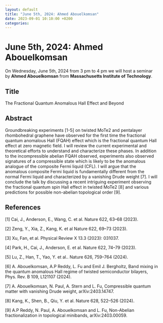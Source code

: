 ```yaml
---
layout: default
title: "June 5th, 2024: Ahmed Abouelkomsan"
date: 2023-09-01 10:10:00 +0200
categories:
---
```


# June 5th, 2024: Ahmed Abouelkomsan

On Wednesday, June 5th, 2024 from 3 pm to 4 pm we will host a seminar by **Ahmed Abouelkomsan** from **Massachusetts Institute of Technology**. 

## Title

The Fractional Quantum Anomalous Hall Effect and Beyond

## Abstract 

Groundbreaking experiments [1-5] on twisted MoTe2 and pentalayer rhombohedral graphene have observed for the first time the fractional quantum anomalous Hall (FQAH) effect which is the fractional quantum Hall effect at zero magnetic field. I will review the current experimental and theoretical efforts to understand and characterize these phases. In addition to the incompressible abelian FQAH observed, experiments also observed signatures of a compressible state which is likely to be the anomalous analogue of the composite Fermi liquid (CFL). I will argue that the anomalous composite Fermi liquid is fundamentally different from the normal Fermi liquid and characterized by a vanishing Drude weight [7]. I will conclude the talk by discussing a recent intriguing experiment observing the fractional quantum spin Hall effect in twisted MoTe2 [8] and various predictions for possible non-abelian topological order [9].

## References

[1] Cai, J., Anderson, E., Wang, C. et al. Nature 622, 63–68 (2023).

[2] Zeng, Y., Xia, Z., Kang, K. et al Nature 622, 69–73 (2023).

[3] Xu, Fan, et al. Physical Review X 13.3 (2023): 031037.

[4] Park, H., Cai, J., Anderson, E. et al. Nature 622, 74–79 (2023).

[5] Lu, Z., Han, T., Yao, Y. et al.. Nature 626, 759–764 (2024).

[6] A. Abouelkomsan, A.P Reddy,  L. Fu and Emil J. Bergholtz, Band mixing in the quantum anomalous Hall regime of twisted semiconductor bilayers, Phys. Rev. B 109, L121107 (2024).

[7] A. Abouelkomsan, N. Paul, A. Stern and L. Fu, Compressible quantum matter with vanishing Drude weight, arXiv:2403.14747.

[8] Kang, K., Shen, B., Qiu, Y. et al. Nature 628, 522–526 (2024).

[9] A.P Reddy, N. Paul, A. Abouelkomsan and L. Fu, Non-Abelian fractionalization in topological minibands, arXiv:2403.00059.






